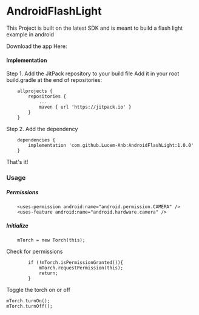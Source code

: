 # AndroidFlashLight
This Project is built on the latest SDK and is meant to build a flash light example in android

Download the app Here:


#### Implementation

Step 1. Add the JitPack repository to your build file
Add it in your root build.gradle at the end of repositories:
```
	allprojects {
		repositories {
			...
			maven { url 'https://jitpack.io' }
		}
	}
```
Step 2. Add the dependency
```
	dependencies {
		implementation 'com.github.Lucem-Anb:AndroidFlashLight:1.0.0'
	}
```
That's it!

### Usage
##### Permissions
```
    <uses-permission android:name="android.permission.CAMERA" />
    <uses-feature android:name="android.hardware.camera" />
```
##### Initialize
```
    mTorch = new Torch(this);
```

Check for permissions
```
        if (!mTorch.isPermissionGranted()){
            mTorch.requestPermission(this);
            return;
        }
```

Toggle the torch on or off
```
mTorch.turnOn();
mTorch.turnOff();
```

